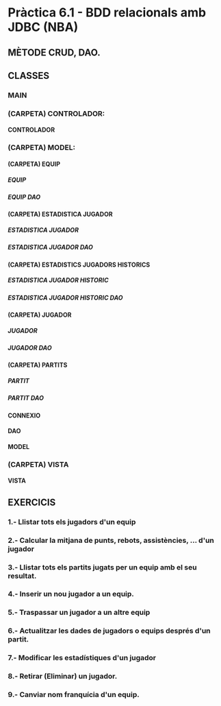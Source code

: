 # Pràctica 6.1 - BDD relacionals amb JDBC (NBA)

## MÈTODE CRUD, DAO.

## CLASSES
### MAIN
### (CARPETA) CONTROLADOR:
#### CONTROLADOR
### (CARPETA) MODEL:
#### (CARPETA) EQUIP
##### EQUIP
##### EQUIP DAO
#### (CARPETA) ESTADISTICA JUGADOR
##### ESTADISTICA JUGADOR
##### ESTADISTICA JUGADOR DAO
#### (CARPETA) ESTADISTICS JUGADORS HISTORICS
##### ESTADISTICA JUGADOR HISTORIC
##### ESTADISTICA JUGADOR HISTORIC DAO
#### (CARPETA) JUGADOR
##### JUGADOR
##### JUGADOR DAO
#### (CARPETA) PARTITS
##### PARTIT
##### PARTIT DAO
#### CONNEXIO
#### DAO
#### MODEL
### (CARPETA) VISTA
#### VISTA

## EXERCICIS

### 1.- Llistar tots els jugadors d'un equip
### 2.- Calcular la mitjana de punts, rebots, assistències, ... d'un jugador
### 3.- Llistar tots els partits jugats per un equip amb el seu resultat.
### 4.- Inserir un nou jugador a un equip.
### 5.- Traspassar un jugador a un altre equip
### 6.- Actualitzar les dades de jugadors o equips després d'un partit.
### 7.- Modificar les estadístiques d'un jugador
### 8.- Retirar (Eliminar) un jugador.
### 9.- Canviar nom franquícia d'un equip.
